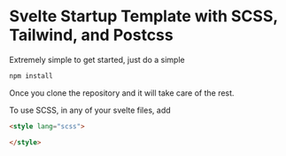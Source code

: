 # Svelte Startup Template with SCSS, Tailwind, and Postcss

Extremely simple to get started, just do a simple

```bash
npm install
```

Once you clone the repository and it will take care of the rest. 

To use SCSS, in any of your svelte files, add

```html
<style lang="scss">

</style>
```